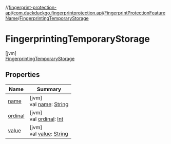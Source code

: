 //[fingerprint-protection-api](../../../../index.md)/[com.duckduckgo.fingerprintprotection.api](../../index.md)/[FingerprintProtectionFeatureName](../index.md)/[FingerprintingTemporaryStorage](index.md)

# FingerprintingTemporaryStorage

[jvm]\
[FingerprintingTemporaryStorage](index.md)

## Properties

| Name | Summary |
|---|---|
| [name](index.md#-372974862%2FProperties%2F309990494) | [jvm]<br>val [name](index.md#-372974862%2FProperties%2F309990494): [String](https://kotlinlang.org/api/latest/jvm/stdlib/kotlin/-string/index.html) |
| [ordinal](index.md#-739389684%2FProperties%2F309990494) | [jvm]<br>val [ordinal](index.md#-739389684%2FProperties%2F309990494): [Int](https://kotlinlang.org/api/latest/jvm/stdlib/kotlin/-int/index.html) |
| [value](../value.md) | [jvm]<br>val [value](../value.md): [String](https://kotlinlang.org/api/latest/jvm/stdlib/kotlin/-string/index.html) |
